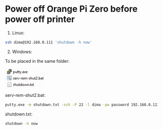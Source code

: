 # Power off Orange Pi Zero before power off printer

1.	Linux:

```sh
ssh dima@192.168.0.111 'shutdown -h now'
```

2.	Windows:

To be placed in the same folder:

![main](img/6.png "6")

serv-rem-shut2.bat:
```sh
putty.exe -m shutdown.txt -ssh -P 22 -l dima -pw password 192.168.0.111
```

shutdown.txt:
```sh
shutdown -h now
```